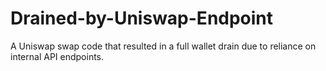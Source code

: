 # Drained-by-Uniswap-Endpoint
A Uniswap swap code that resulted in a full wallet drain due to reliance on internal API endpoints.

